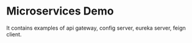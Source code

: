 # Microservices Demo</br>
It contains examples of api gateway, config server, eureka server, feign client.
